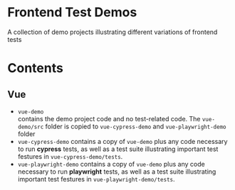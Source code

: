 # Frontend Test Demos
A collection of demo projects illustrating different variations of frontend tests

# Contents
## Vue
* `vue-demo`  
contains the demo project code and no test-related code. The `vue-demo/src` folder is copied to `vue-cypress-demo` and `vue-playwright-demo` folder
* `vue-cypress-demo` 
contains a copy of `vue-demo` plus any code necessary to run __cypress__ tests, as well as a test suite illustrating important test festures in `vue-cypress-demo/tests`.
* `vue-playwright-demo` 
contains a copy of `vue-demo` plus any code necessary to run __playwright__ tests, as well as a test suite illustrating important test festures in `vue-playwright-demo/tests`.
